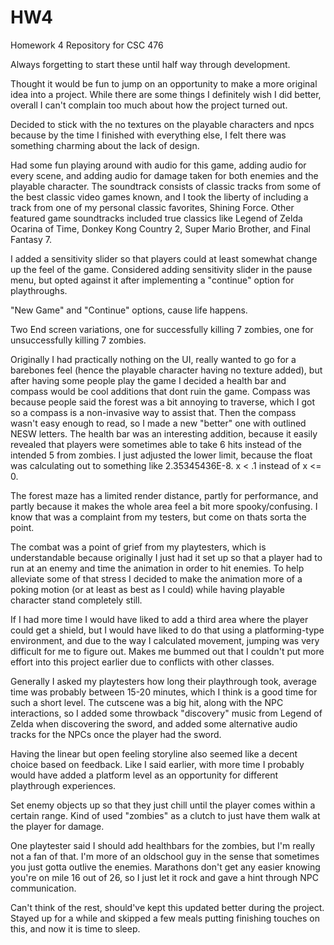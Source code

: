 # HW4
Homework 4 Repository for CSC 476

Always forgetting to start these until half way through development.

Thought it would be fun to jump on an opportunity to make a more original idea into a project. While there are some things I definitely wish I did better,
overall I can't complain too much about how the project turned out. 

Decided to stick with the no textures on the playable characters and npcs because by the time I finished with everything else, I felt there was something charming
about the lack of design.

Had some fun playing around with audio for this game, adding audio for every scene, and adding audio for damage taken for both enemies and the playable character.
The soundtrack consists of classic tracks from some of the best classic video games known, and I took the liberty of including a track from one of my personal 
classic favorites, Shining Force. Other featured game soundtracks included true classics like Legend of Zelda Ocarina of Time, Donkey Kong Country 2, Super Mario Brother, and Final Fantasy 7.

I added a sensitivity slider so that players could at least somewhat change up the feel of the game. Considered adding sensitivity slider in the pause menu,
but opted against it after implementing a "continue" option for playthroughs.

"New Game" and "Continue" options, cause life happens.

Two End screen variations, one for successfully killing 7 zombies, one for unsuccessfully killing 7 zombies.

Originally I had practically nothing on the UI, really wanted to go for a barebones feel (hence the playable character having no texture added), but after having
some people play the game I decided a health bar and compass would be cool additions that dont ruin the game. Compass was because people said the forest was a bit 
annoying to traverse, which I got so a compass is a non-invasive way to assist that. Then the compass wasn't easy enough to read, so I made a new "better" one
with outlined NESW letters. 
The health bar was an interesting addition, because it easily revealed that players were sometimes able to take 6 hits instead of the intended 5 from zombies.
I just adjusted the lower limit, because the float was calculating out to something like 2.35345436E-8. x < .1 instead of x <= 0.

The forest maze has a limited render distance, partly for performance, and partly because it makes the whole area feel a bit more spooky/confusing. I know that was a
complaint from my testers, but come on thats sorta the point.

The combat was a point of grief from my playtesters, which is understandable because originally I just had it set up so that a player had to run at an enemy and time the
animation in order to hit enemies. To help alleviate some of that stress I decided to make the animation more of a poking motion (or at least as best as I could) while having
playable character stand completely still.

If I had more time I would have liked to add a third area where the player could get a shield, but I would have liked to do that using a platforming-type
environment, and due to the way I calculated movement, jumping was very difficult for me to figure out. Makes me bummed out that I couldn't put more effort
into this project earlier due to conflicts with other classes.

Generally I asked my playtesters how long their playthrough took, average time was probably between 15-20 minutes, which I think is a good time for such a short level.
The cutscene was a big hit, along with the NPC interactions, so I added some throwback "discovery" music from Legend of Zelda when discovering the sword,
and added some alternative audio tracks for the NPCs once the player had the sword.

Having the linear but open feeling storyline also seemed like a decent choice based on feedback. Like I said earlier, with more time I probably would have 
added a platform level as an opportunity for different playthrough experiences. 

Set enemy objects up so that they just chill until the player comes within a certain range. Kind of used "zombies" as a clutch to just have them walk at the player
for damage.

One playtester said I should add healthbars for the zombies, but I'm really not a fan of that. I'm more of an oldschool guy in the sense that sometimes you just gotta
outlive the enemies. Marathons don't get any easier knowing you're on mile 16 out of 26, so I just let it rock and gave a hint through NPC communication.

Can't think of the rest, should've kept this updated better during the project. Stayed up for a while and skipped a few meals putting finishing touches on this, and now it is time to sleep.
